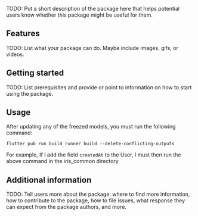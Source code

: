 <!-- 
This README describes the package. If you publish this package to pub.dev,
this README's contents appear on the landing page for your package.

For information about how to write a good package README, see the guide for
[writing package pages](https://dart.dev/guides/libraries/writing-package-pages). 

For general information about developing packages, see the Dart guide for
[creating packages](https://dart.dev/guides/libraries/create-library-packages)
and the Flutter guide for
[developing packages and plugins](https://flutter.dev/developing-packages). 
-->

TODO: Put a short description of the package here that helps potential users know whether this package might be useful
for them.

## Features

TODO: List what your package can do. Maybe include images, gifs, or videos.

## Getting started

TODO: List prerequisites and provide or point to information on how to start using the package.

## Usage

After updating any of the freezed models, you must run the following command:

`flutter pub run build_runner build --delete-conflicting-outputs`

For example, If I add the field `createdAt` to the User, I must then run the above command in the iris_common directory

## Additional information

TODO: Tell users more about the package: where to find more information, how to contribute to the package, how to file
issues, what response they can expect from the package authors, and more.
